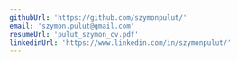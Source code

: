 ```yaml
---
githubUrl: 'https://github.com/szymonpulut/'
email: 'szymon.pulut@gmail.com'
resumeUrl: 'pulut_szymon_cv.pdf'
linkedinUrl: 'https://www.linkedin.com/in/szymonpulut/'
---
```

